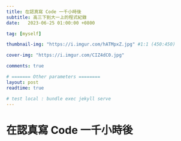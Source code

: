 ```yaml
---
title: 在認真寫 Code 一千小時後
subtitle: 高三下到大一上的程式紀錄
date:   2023-06-25 01:00:00 +0800

tag: [myself]

thumbnail-img: "https://i.imgur.com/hATMpxZ.jpg" #1:1 (450:450)

cover-img: "https://i.imgur.com/CIZ4dC0.jpg"

comments: true

# ======= Other parameters ========
layout: post
readtime: true

# test local : bundle exec jekyll serve
---
```


# 在認真寫 Code 一千小時後